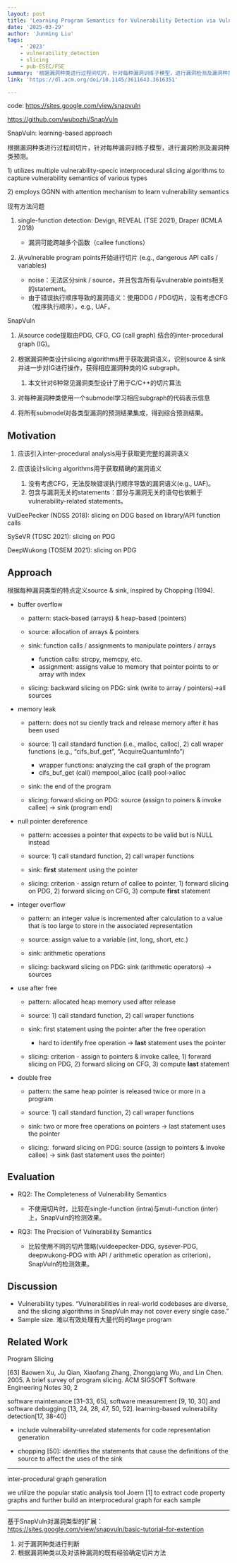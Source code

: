 ```yaml
---
layout: post
title: 'Learning Program Semantics for Vulnerability Detection via Vulnerability-Specific Inter-procedural Slicing'
date: '2025-03-29'
author: 'Junming Liu'
tags:
    - '2023'
    - vulnerability_detection
    - slicing
    - pub-ESEC/FSE
summary: '根据漏洞种类进行过程间切片，针对每种漏洞训练子模型，进行漏洞检测及漏洞种类预测。'
link: 'https://dl.acm.org/doi/10.1145/3611643.3616351'

---
```

code: <https://sites.google.com/view/snapvuln>

<https://github.com/wubozhi/SnapVuln>

SnapVuln: learning-based approach

根据漏洞种类进行过程间切片，针对每种漏洞训练子模型，进行漏洞检测及漏洞种类预测。

1\) utilizes multiple vulnerability-specic interprocedural slicing algorithms to capture vulnerability semantics of various types

2\) employs GGNN with attention mechanism to learn vulnerability semantics

现有方法问题

1. single-function detection: Devign, REVEAL (TSE 2021), Draper (ICMLA 2018)

    * 漏洞可能跨越多个函数（callee functions）

2. 从vulnerable program points开始进行切片 (e.g., dangerous API calls / variables)

    * noise：无法区分sink / source，并且包含所有与vulnerable points相关的statement。
    * 由于错误执行顺序导致的漏洞语义：使用DDG / PDG切片，没有考虑CFG（程序执行顺序）。e.g., UAF。

SnapVuln

1. 从source code提取由PDG, CFG, CG (call graph) 结合的inter-procedural graph (IG)。

2. 根据漏洞种类设计slicing algorithms用于获取漏洞语义，识别source & sink并进一步对IG进行操作，获得相应漏洞种类的IG subgraph。

    1. 本文针对6种常见漏洞类型设计了用于C/C++的切片算法

3. 对每种漏洞种类使用一个submodel学习相应subgraph的代码表示信息

4. 将所有submodel对各类型漏洞的预测结果集成，得到综合预测结果。

## Motivation

1. 应该引入inter-procedural analysis用于获取更完整的漏洞语义

2. 应该设计slicing algorithms用于获取精确的漏洞语义

    1. 没有考虑CFG，无法反映错误执行顺序导致的漏洞语义(e.g., UAF)。
    2. 包含与漏洞无关的statements：部分与漏洞无关的语句也依赖于vulnerability-related statements。

VulDeePecker (NDSS 2018): slicing on DDG based on library/API function calls

SySeVR (TDSC 2021): slicing on PDG

DeepWukong (TOSEM 2021): slicing on PDG

## Approach

根据每种漏洞类型的特点定义source & sink, inspired by Chopping (1994).

* buffer overflow

  * pattern: stack-based (arrays) & heap-based (pointers)

  * source: allocation of arrays & pointers

  * sink: function calls / assignments to manipulate pointers / arrays

    * function calls: strcpy, memcpy, etc.
    * assignment: assigns value to memory that pointer points to or array with index

  * slicing: backward slicing on PDG: sink (write to array / pointers)->all sources

* memory leak

  * pattern: does not su ciently track and release memory after it has been used

  * source: 1) call standard function (i.e., malloc, calloc), 2) call wraper functions (e.g., “cifs\_buf\_get”, “AcquireQuantumInfo”)

    * wrapper functions: analyzing the call graph of the program
    * cifs\_buf\_get (call) mempool\_alloc (call) pool->alloc

  * sink: the end of the program

  * slicing: forward slicing on PDG: source (assign to poiners & invoke callee) -> sink (program end)

* null pointer dereference

  * pattern: accesses a pointer that expects to be valid but is NULL instead

  * source: 1) call standard function, 2) call wraper functions

  * sink: **first** statement using the pointer

  * slicing: criterion - assign return of callee to pointer, 1) forward slicing on PDG, 2) forward slicing on CFG, 3) compute **first** statement

* integer overflow

  * pattern: an integer value is incremented after calculation to a value that is too large to store in the associated representation

  * source: assign value to a variable (int, long, short, etc.)

  * sink: arithmetic operations

  * slicing: backward slicing on PDG: sink (arithmetic operators) -> sources

* use after free

  * pattern: allocated heap memory used after release

  * source: 1) call standard function, 2) call wraper functions

  * sink: first statement using the pointer after the free operation

    * hard to identify free operation -> **last** statement uses the pointer

  * slicing: criterion - assign to pointers & invoke callee, 1) forward slicing on PDG, 2) forward slicing on CFG, 3) compute **last** statement

* double free

  * pattern: the same heap pointer is released twice or more in a program

  * source: 1) call standard function, 2) call wraper functions

  * sink: two or more free operations on pointers -> last statement uses the pointer

  * slicing:  forward slicing on PDG: source (assign to pointers & invoke callee) -> sink (last statement uses the pointer)

## Evaluation

* RQ2: The Completeness of Vulnerability Semantics

  * 不使用切片时，比较在single-function (intra)与muti-function (inter)上，SnapVuln的检测效果。

* RQ3: The Precision of Vulnerability Semantics

  * 比较使用不同的切片策略(vuldeepecker-DDG, sysever-PDG, deepwukong-PDG with API / arithmetic operation as criterion)，SnapVuln的检测效果。

## Discussion

* Vulnerability types. “Vulnerabilities in real-world codebases are diverse, and the slicing algorithms in SnapVuln may not cover every single case.”
* Sample size. 难以有效处理有大量代码的large program

## Related Work

Program Slicing

[63] Baowen Xu, Ju Qian, Xiaofang Zhang, Zhongqiang Wu, and Lin Chen. 2005. A brief survey of program slicing. ACM SIGSOFT Software Engineering Notes 30, 2

software maintenance [31–33, 65], software measurement [9, 10, 30] and software debugging [13, 24, 28, 47, 50, 52]. learning-based vulnerability detection\[17, 38-40]

* include vulnerability-unrelated statements for code representation generation

* chopping \[50]: identifies the statements that cause the definitions of the source to affect the uses of the sink

***

inter-procedural graph generation

we utilize the popular static analysis tool Joern [1] to extract code property graphs and further build an interprocedural graph for each sample

***

基于SnapVuln对漏洞类型的扩展：<https://sites.google.com/view/snapvuln/basic-tutorial-for-extention>

1. 对于漏洞种类进行判断
2. 根据漏洞种类以及对该种漏洞的既有经验确定切片方法
